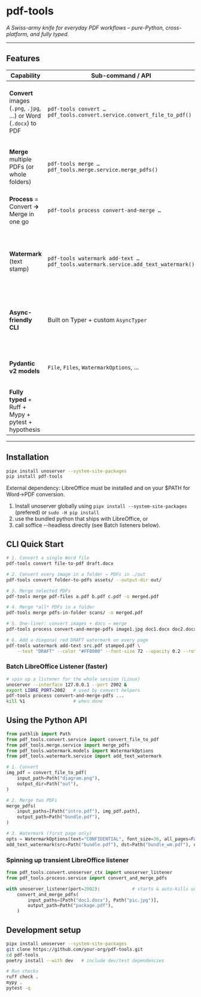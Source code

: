 # pdf-tools

*A Swiss-army knife for everyday PDF workflows – pure-Python, cross-platform, and fully typed.*

---

## Features

| Capability | Sub-command / API | Notes |
|------------|------------------|-------|
| **Convert** images (`.png`, `.jpg`, …) or Word (`.docx`) to PDF | `pdf-tools convert …` <br>`pdf_tools.convert.service.convert_file_to_pdf()` | Uses **Pillow + img2pdf** for images and **LibreOffice / unoserver** for Word files. |
| **Merge** multiple PDFs (or whole folders) | `pdf-tools merge …` <br>`pdf_tools.merge.service.merge_pdfs()` | Preserves bookmarks; skips non-PDF inputs with a warning. |
| **Process** = Convert **→** Merge in one go | `pdf-tools process convert-and-merge …` | Handy for ad-hoc batches of mixed file types. |
| **Watermark** (text stamp) | `pdf-tools watermark add-text …` <br>`pdf_tools.watermark.service.add_text_watermark()` | PyMuPDF in-place editing; configurable font, colour, opacity, rotation, position. |
| **Async-friendly CLI** | Built on Typer + custom `AsyncTyper` | Callbacks can be `async def` – future-proof for parallel work. |
| **Pydantic v2 models** | `File`, `Files`, `WatermarkOptions`, … | JSON-serialisable contracts for easy automation. |
| **Fully typed** + Ruff + Mypy + pytest + hypothesis |   | CI fails on lint, type, docs, or test issues. |

---

## Installation

```bash
pipx install unoserver --system-site-packages 
pip install pdf-tools
```

External dependency: LibreOffice must be installed and on your $PATH for Word→PDF conversion.

1) Install unoserver globally using ``pipx install --system-site-packages`` (prefered) or ``sudo -H pip install``
2) use the bundled python that ships with LibreOffice, or
3) call soffice --headless directly (see Batch listeners below).

## CLI Quick Start

```bash
# 1. Convert a single Word file
pdf-tools convert file-to-pdf draft.docx

# 2. Convert every image in a folder → PDFs in ./out
pdf-tools convert folder-to-pdfs assets/ --output-dir out/

# 3. Merge selected PDFs
pdf-tools merge pdf-files a.pdf b.pdf c.pdf -o merged.pdf 

# 4. Merge *all* PDFs in a folder
pdf-tools merge pdfs-in-folder scans/ -o merged.pdf 

# 5. One-liner: convert images + docs → merge
pdf-tools process convert-and-merge-pdfs image1.jpg doc1.docx doc2.docx -o final.pdf 

# 6. Add a diagonal red DRAFT watermark on every page
pdf-tools watermark add-text src.pdf stamped.pdf \
    --text "DRAFT" --color "#FF0000" --font-size 72 --opacity 0.2 --rotation 45
```

###  Batch LibreOffice Listener (faster)

```bash
# spin up a listener for the whole session (Linux)
unoserver --interface 127.0.0.1 --port 2002 &
export LIBRE_PORT=2002   # used by convert helpers
pdf-tools process convert-and-merge-pdfs ...
kill %1                  # when done
```

## Using the Python API

```python
from pathlib import Path
from pdf_tools.convert.service import convert_file_to_pdf
from pdf_tools.merge.service import merge_pdfs
from pdf_tools.watermark.models import WatermarkOptions
from pdf_tools.watermark.service import add_text_watermark

# 1. Convert
img_pdf = convert_file_to_pdf(
    input_path=Path("diagram.png"),
    output_dir=Path("out"),
)

# 2. Merge two PDFs
merge_pdfs(
    input_paths=[Path("intro.pdf"), img_pdf.path],
    output_path=Path("bundle.pdf"),
)

# 3. Watermark (first page only)
opts = WatermarkOptions(text="CONFIDENTIAL", font_size=36, all_pages=False)
add_text_watermark(src=Path("bundle.pdf"), dst=Path("bundle_wm.pdf"), opts=opts)
```

### Spinning up transient LibreOffice listener
```python
from pdf_tools.convert.unoserver_ctx import unoserver_listener
from pdf_tools.process.service import convert_and_merge_pdfs

with unoserver_listener(port=2002):            # starts & auto-kills unoserver
    convert_and_merge_pdfs(
        input_paths=[Path("doc1.docx"), Path("pic.jpg")],
        output_path=Path("package.pdf"),
    )
```

## Development setup

```bash
pipx install unoserver --system-site-packages
git clone https://github.com/your-org/pdf-tools.git
cd pdf-tools
poetry install --with dev   # include dev/test dependencies

# Run checks
ruff check .
mypy .
pytest -q
```
